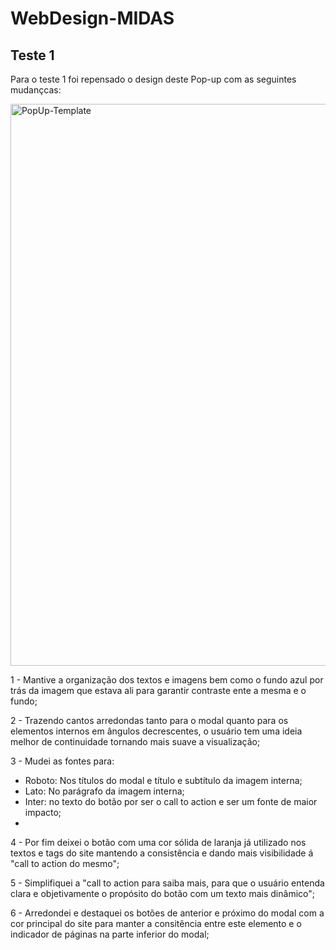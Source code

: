 # WebDesign-MIDAS

## Teste 1
Para o teste 1 foi repensado o design deste Pop-up com as seguintes mudançcas:

<img width="1587" height="899" alt="PopUp-Template" src="https://github.com/user-attachments/assets/e5fc74c5-920b-43b8-880f-9bb20126b905" />

1 - Mantive a organização dos textos e imagens bem como o fundo azul por trás da imagem que estava ali para garantir contraste ente a mesma e o fundo;

2 - Trazendo cantos arredondas tanto para o modal quanto para os elementos internos em ângulos decrescentes, o usuário tem uma ideia melhor de continuidade tornando mais suave a visualização;

3 - Mudei as fontes para:
  - Roboto: Nos títulos do modal e título e subtítulo da imagem interna;
  - Lato: No parágrafo da imagem interna;
  - Inter: no texto do botão por ser o call to action e ser um fonte de maior impacto;
  - 
4 - Por fim deixei o botão com uma cor sólida de laranja já utilizado nos textos e tags do site mantendo a consistência e dando mais visibilidade á "call to action do mesmo";
    
5 - Simplifiquei a "call to action para saiba mais, para que o usuário entenda clara e objetivamente o propósito do botão com um texto mais dinâmico";

6 - Arredondei e destaquei os botões de anterior e próximo do modal com a cor principal do site para manter a consitência entre este elemento e o indicador de páginas na parte inferior do modal;
